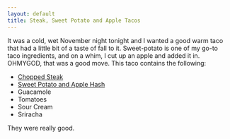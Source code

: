 ```yaml
---
layout: default
title: Steak, Sweet Potato and Apple Tacos
---
```


It was a cold, wet November night tonight and I wanted a good warm taco that had a little bit of a taste of fall to it. Sweet-potato is one of my go-to taco ingredients, and on a whim, I cut up an apple and added it in. OHMYGOD, that was a good move. This taco contains the following:

* [Chopped Steak](/base_layers/chopped_steak.html)
* [Sweet Potato and Apple Hash](/mixins/sweet_potato_and_apple_hash.html)
* Guacamole
* Tomatoes
* Sour Cream
* Sriracha

They were really good.
